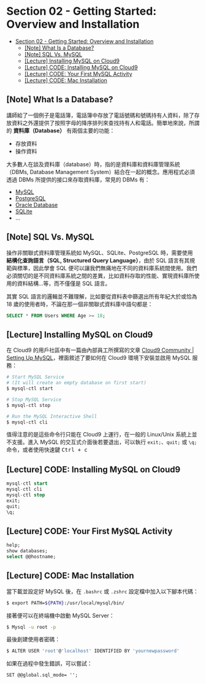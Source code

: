 # Section 02 - Getting Started: Overview and Installation

- [Section 02 - Getting Started: Overview and Installation](#section-02---getting-started-overview-and-installation)
  - [[Note] What Is a Database?](#note-what-is-a-database)
  - [[Note] SQL Vs. MySQL](#note-sql-vs-mysql)
  - [[Lecture] Installing MySQL on Cloud9](#lecture-installing-mysql-on-cloud9)
  - [[Lecture] CODE: Installing MySQL on Cloud9](#lecture-code-installing-mysql-on-cloud9)
  - [[Lecture] CODE: Your First MySQL Activity](#lecture-code-your-first-mysql-activity)
  - [[Lecture] CODE: Mac Installation](#lecture-code-mac-installation)

## [Note] What Is a Database?

講師給了一個例子是電話簿，電話簿中存放了電話號碼和號碼持有人資料，除了存放資料之外還提供了按照字母的降序排列來查找持有人和電話。簡單地來說，所謂的 **資料庫（Database）** 有兩個主要的功能：

- 存放資料
- 操作資料

大多數人在談及資料庫（database）時，指的是資料庫和資料庫管理系統（DBMs, Database Management System）結合在一起的概念。應用程式必須透過 DBMs 所提供的接口來存取資料庫，常見的 DBMs 有：

- [MySQL](https://www.mysql.com/)
- [PostgreSQL](https://www.postgresql.org/)
- [Oracle Database](https://www.oracle.com/database/)
- [SQLite](https://www.sqlite.org/index.html)
- ...

## [Note] SQL Vs. MySQL

操作非關聯式資料庫管理系統如 MySQL、SQLite、PostgreSQL 時，需要使用 **結構化查詢語言（SQL, Structured Query Language）**，由於 SQL 語言有其規範與標準，因此學會 SQL 便可以讓我們無痛地在不同的資料庫系統間使用。我們必須關切的是不同資料庫系統之間的差異，比如資料存取的性能、實現資料庫所使用的資料結構…等，而不僅僅是 SQL 語言。

其實 SQL 語言的邏輯並不難理解，比如要從資料表中篩選出所有年紀大於或恰為 18 歲的使用者時，不論在那一個非關聯式資料庫中語句都是：

```sql
SELECT * FROM Users WHERE Age >= 18;
```

## [Lecture] Installing MySQL on Cloud9

在 Cloud9 的用戶社區中有一篇由內部員工所撰寫的文章 [Cloud9 Community | Setting Up MySQL](https://community.c9.io/t/setting-up-mysql/1718)，裡面敘述了要如何在 Cloud9 環境下安裝並啟用 MySQL 服務：

```bash
# Start MySQL Service
# (It will create an empty database on first start)
$ mysql-ctl start

# Stop MySQL Service
$ mysql-ctl stop

# Run the MySQL Interactive Shell
$ mysql-ctl cli
```

值得注意的是這些命令行只能在 Cloud9 上運行，在一般的 Linux/Unix 系統上並不支援。進入 MySQL 的交互式介面後若要退出，可以執行 `exit;`、`quit;` 或 `\q;` 命令，或者使用快速鍵 <kbd>Ctrl + c</kbd>

## [Lecture] CODE: Installing MySQL on Cloud9

```sql
mysql-ctl start
mysql-ctl cli
mysql-ctl stop
exit;
quit;
\q;
```

## [Lecture] CODE: Your First MySQL Activity

```sql
help;
show databases;
select @@hostname;
```

## [Lecture] CODE: Mac Installation

當下載並設定好 MySQL 後，在 `.bashrc` 或 `.zshrc` 設定檔中加入以下腳本代碼：

```bash
$ export PATH=${PATH}:/usr/local/mysql/bin/
```

接著便可以在終端機中啟動 MySQL Server：

```bash
$ Mysql -u root -p
```

最後創建使用者密碼：

```bash
$ ALTER USER 'root'@'localhost' IDENTIFIED BY 'yournewpassword'
```

如果在過程中發生錯誤，可以嘗試：

```
SET @@global.sql_mode= '';
```